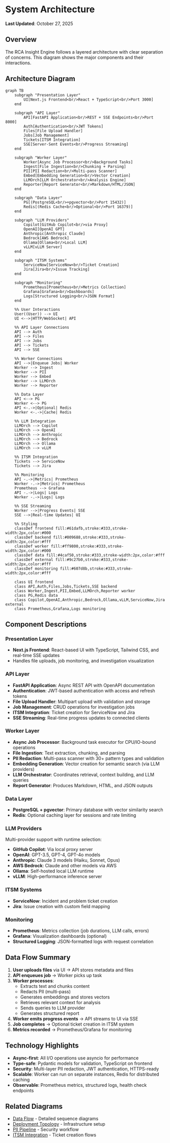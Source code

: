 # System Architecture

**Last Updated**: October 27, 2025

## Overview

The RCA Insight Engine follows a layered architecture with clear separation of concerns. This diagram shows the major components and their interactions.

## Architecture Diagram

```mermaid
graph TB
    subgraph "Presentation Layer"
        UI[Next.js Frontend<br/>React + TypeScript<br/>Port 3000]
    end

    subgraph "API Layer"
        API[FastAPI Application<br/>REST + SSE Endpoints<br/>Port 8000]
        Auth[Authentication<br/>JWT Tokens]
        Files[File Upload Handler]
        Jobs[Job Management]
        Tickets[ITSM Integration]
        SSE[Server-Sent Events<br/>Progress Streaming]
    end

    subgraph "Worker Layer"
        Worker[Async Job Processor<br/>Background Tasks]
        Ingest[File Ingestion<br/>Chunking + Parsing]
        PII[PII Redaction<br/>Multi-pass Scanner]
        Embed[Embedding Generation<br/>Vector Creation]
        LLMOrch[LLM Orchestrator<br/>Analysis Engine]
        Reporter[Report Generator<br/>Markdown/HTML/JSON]
    end

    subgraph "Data Layer"
        PG[(PostgreSQL<br/>+pgvector<br/>Port 15432)]
        Redis[(Redis Cache<br/>Optional<br/>Port 16379)]
    end

    subgraph "LLM Providers"
        Copilot[GitHub Copilot<br/>via Proxy]
        OpenAI[OpenAI GPT]
        Anthropic[Anthropic Claude]
        Bedrock[AWS Bedrock]
        Ollama[Ollama<br/>Local LLM]
        vLLM[vLLM Server]
    end

    subgraph "ITSM Systems"
        ServiceNow[ServiceNow<br/>Ticket Creation]
        Jira[Jira<br/>Issue Tracking]
    end

    subgraph "Monitoring"
        Prometheus[Prometheus<br/>Metrics Collection]
        Grafana[Grafana<br/>Dashboards]
        Logs[Structured Logging<br/>JSON Format]
    end

    %% User Interactions
    User((User)) --> UI
    UI <-->|HTTP/WebSocket| API
    
    %% API Layer Connections
    API --> Auth
    API --> Files
    API --> Jobs
    API --> Tickets
    API --> SSE
    
    %% Worker Connections
    API -->|Enqueue Jobs| Worker
    Worker --> Ingest
    Worker --> PII
    Worker --> Embed
    Worker --> LLMOrch
    Worker --> Reporter
    
    %% Data Layer
    API <--> PG
    Worker <--> PG
    API <-.->|Optional| Redis
    Worker <-.->|Cache| Redis
    
    %% LLM Integration
    LLMOrch --> Copilot
    LLMOrch --> OpenAI
    LLMOrch --> Anthropic
    LLMOrch --> Bedrock
    LLMOrch --> Ollama
    LLMOrch --> vLLM
    
    %% ITSM Integration
    Tickets --> ServiceNow
    Tickets --> Jira
    
    %% Monitoring
    API -.->|Metrics| Prometheus
    Worker -.->|Metrics| Prometheus
    Prometheus --> Grafana
    API -.->|Logs| Logs
    Worker -.->|Logs| Logs
    
    %% SSE Streaming
    Worker -->|Progress Events| SSE
    SSE -->|Real-time Updates| UI

    %% Styling
    classDef frontend fill:#61dafb,stroke:#333,stroke-width:2px,color:#000
    classDef backend fill:#009688,stroke:#333,stroke-width:2px,color:#fff
    classDef worker fill:#ff9800,stroke:#333,stroke-width:2px,color:#000
    classDef data fill:#4caf50,stroke:#333,stroke-width:2px,color:#fff
    classDef external fill:#9c27b0,stroke:#333,stroke-width:2px,color:#fff
    classDef monitoring fill:#607d8b,stroke:#333,stroke-width:2px,color:#fff

    class UI frontend
    class API,Auth,Files,Jobs,Tickets,SSE backend
    class Worker,Ingest,PII,Embed,LLMOrch,Reporter worker
    class PG,Redis data
    class Copilot,OpenAI,Anthropic,Bedrock,Ollama,vLLM,ServiceNow,Jira external
    class Prometheus,Grafana,Logs monitoring
```

## Component Descriptions

### Presentation Layer
- **Next.js Frontend**: React-based UI with TypeScript, Tailwind CSS, and real-time SSE updates
- Handles file uploads, job monitoring, and investigation visualization

### API Layer
- **FastAPI Application**: Async REST API with OpenAPI documentation
- **Authentication**: JWT-based authentication with access and refresh tokens
- **File Upload Handler**: Multipart upload with validation and storage
- **Job Management**: CRUD operations for investigation jobs
- **ITSM Integration**: Ticket creation for ServiceNow and Jira
- **SSE Streaming**: Real-time progress updates to connected clients

### Worker Layer
- **Async Job Processor**: Background task executor for CPU/IO-bound operations
- **File Ingestion**: Text extraction, chunking, and parsing
- **PII Redaction**: Multi-pass scanner with 30+ pattern types and validation
- **Embedding Generation**: Vector creation for semantic search (via LLM providers)
- **LLM Orchestrator**: Coordinates retrieval, context building, and LLM queries
- **Report Generator**: Produces Markdown, HTML, and JSON outputs

### Data Layer
- **PostgreSQL + pgvector**: Primary database with vector similarity search
- **Redis**: Optional caching layer for sessions and rate limiting

### LLM Providers
Multi-provider support with runtime selection:
- **GitHub Copilot**: Via local proxy server
- **OpenAI**: GPT-3.5, GPT-4, GPT-4o models
- **Anthropic**: Claude 3 models (Haiku, Sonnet, Opus)
- **AWS Bedrock**: Claude and other models via AWS
- **Ollama**: Self-hosted local LLM runtime
- **vLLM**: High-performance inference server

### ITSM Systems
- **ServiceNow**: Incident and problem ticket creation
- **Jira**: Issue creation with custom field mapping

### Monitoring
- **Prometheus**: Metrics collection (job durations, LLM calls, errors)
- **Grafana**: Visualization dashboards (optional)
- **Structured Logging**: JSON-formatted logs with request correlation

## Data Flow Summary

1. **User uploads files** via UI → API stores metadata and files
2. **API enqueues job** → Worker picks up task
3. **Worker processes**:
   - Extracts text and chunks content
   - Redacts PII (multi-pass)
   - Generates embeddings and stores vectors
   - Retrieves relevant context for analysis
   - Sends queries to LLM provider
   - Generates structured report
4. **Worker emits progress events** → API streams to UI via SSE
5. **Job completes** → Optional ticket creation in ITSM system
6. **Metrics recorded** → Prometheus/Grafana for monitoring

## Technology Highlights

- **Async-first**: All I/O operations use asyncio for performance
- **Type-safe**: Pydantic models for validation, TypeScript on frontend
- **Security**: Multi-layer PII redaction, JWT authentication, HTTPS-ready
- **Scalable**: Worker can run on separate instances, Redis for distributed caching
- **Observable**: Prometheus metrics, structured logs, health check endpoints

## Related Diagrams

- [Data Flow](data-flow.md) - Detailed sequence diagrams
- [Deployment Topology](deployment.md) - Infrastructure setup
- [PII Pipeline](pii-pipeline.md) - Security workflow
- [ITSM Integration](itsm-integration.md) - Ticket creation flows
